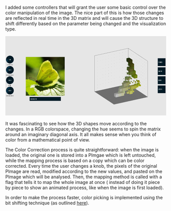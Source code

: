I added some controllers that will grant the user some basic control over the color manipulation of the image. The nice part of this is how those changes are reflected in real time in the 3D matrix and will cause the 3D structure to shift differently based on the parameter being changed and the visualization type.

![colorc](/project_images/08colorcorr.gif "colorc")

It was fascinating to see how the 3D shapes move according to the changes. In a RGB colorspace, changing the hue seems to spin the matrix around an imaginary diagonal axis. It all makes sense when you think of color from a mathematical point of view.

The Color Correction process is quite straightforward: when the image is loaded, the original one is stored into a PImgae which is left untouched, while the mapping process is based on a copy which can be color corrected. Every time the user changes a knob, the pixels of the original PImage are read, modified according to the new values, and pasted on the PImage which will be analysed. Then, the mapping method is called with a flag that tells it to map the whole image at once ( instead of doing it piece by piece to show an animated process, like when the image is first loaded).

In order to make the process faster, color picking is implemented using the bit shifting technique (as outlined [here](http://www.processing.org/reference/rightshift.html "here")).
